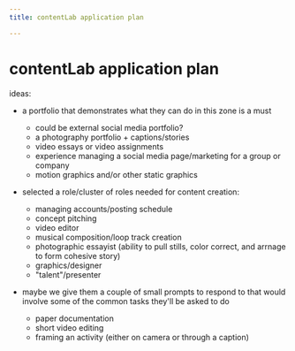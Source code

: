 ```yaml
---
title: contentLab application plan

---
```


# contentLab application plan

ideas:
* a portfolio that demonstrates what they can do in this zone is a must
    * could be external social media portfolio?
    * a photography portfolio + captions/stories
    * video essays or video assignments 
    * experience managing a social media page/marketing for a group or company 
    * motion graphics and/or other static graphics 

* selected a role/cluster of roles needed for content creation:
    * managing accounts/posting schedule 
    * concept pitching
    * video editor 
    * musical composition/loop track creation 
    * photographic essayist (ability to pull stills, color correct, and arrnage to form cohesive story)
    * graphics/designer 
    * "talent"/presenter 
    
* maybe we give them a couple of small prompts to respond to that would involve some of the common tasks they'll be asked to do
    * paper documentation
    * short video editing
    * framing an activity (either on camera or through a caption)
